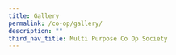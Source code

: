 ```yaml
---
title: Gallery
permalink: /co-op/gallery/
description: ""
third_nav_title: Multi Purpose Co Op Society
---
```


